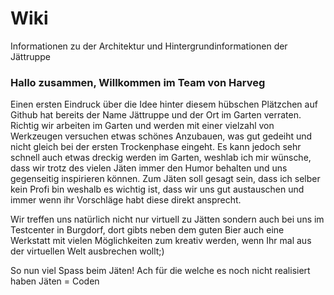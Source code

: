 # Wiki
Informationen zu der Architektur und Hintergrundinformationen der Jättruppe

### Hallo zusammen, Willkommen im Team von Harveg

Einen ersten Eindruck über die Idee hinter diesem hübschen Plätzchen auf Github hat bereits der Name Jättruppe und der Ort im Garten verraten.
Richtig wir arbeiten im Garten und werden mit einer vielzahl von Werkzeugen versuchen etwas schönes Anzubauen, was gut gedeiht und nicht gleich bei der ersten Trockenphase eingeht.
Es kann jedoch sehr schnell auch etwas dreckig werden im Garten, weshlab ich mir wünsche, dass wir trotz des vielen Jäten immer den Humor behalten und uns gegenseitig inspirieren können.
Zum Jäten soll gesagt sein, dass ich selber kein Profi bin weshalb es wichtig ist, dass wir uns gut austauschen und immer wenn ihr Vorschläge habt diese direkt ansprecht.

Wir treffen uns natürlich nicht nur virtuell zu Jätten sondern auch bei uns im Testcenter in Burgdorf, dort gibts neben dem guten Bier auch eine Werkstatt mit vielen Möglichkeiten zum kreativ werden, wenn Ihr mal aus der virtuellen Welt ausbrechen wollt;)

So nun viel Spass beim Jäten! Ach für die welche es noch nicht realisiert haben Jäten = Coden
